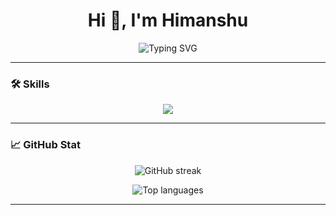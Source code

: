 <h1 align="center">Hi 👋, I'm Himanshu</h1>

<p align="center">
  <img src="https://readme-typing-svg.herokuapp.com?font=Fira+Code&size=24&pause=1000&color=36BCF7&center=true&vCenter=true&width=435&lines=Web+Developer;MERN+Stack+Dev;Programmer" alt="Typing SVG" />
</p>

---

### 🛠️ Skills

<p align="center">
  <img src="https://skillicons.dev/icons?i=html,css,tailwind,js,react,redux,nextjs,nodejs,express,mongodb,typescript,c,cpp,python" />
</p>

---

### 📈 GitHub Stat

<p align="center">
  <img src="https://github-readme-streak-stats.herokuapp.com/?user=himanshugaura&theme=highcontrast" alt="GitHub streak" />
</p>

<p align="center">
  <img src="https://github-readme-stats.vercel.app/api/top-langs/?username=himanshugaura&layout=compact&theme=highcontrast" alt="Top languages" />
</p>


---
